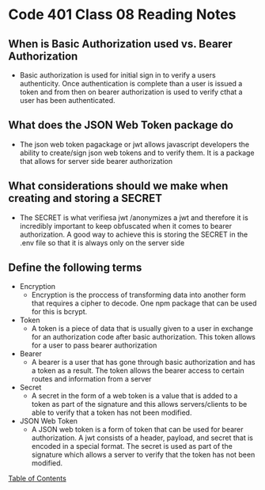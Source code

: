 # Code 401 Class 08 Reading Notes

## When is Basic Authorization used vs. Bearer Authorization
* Basic authorization is used for initial sign in to verify a users authenticity. Once authentication is complete than a user is issued a token and from then on bearer authorization is used to verify cthat a user has been authenticated.

## What does the JSON Web Token package do
* The json web token pagackage or jwt allows javascript developers the ability to create/sign json web tokens and to verify them. It is a package that allows for server side bearer authorization

## What considerations should we make when creating and storing a SECRET
* The SECRET is what verifiesa jwt /anonymizes a jwt and therefore it is incredibly important to keep obfuscated when it comes to bearer authorization. A good way to achieve this is storing the SECRET in the .env file so that it is always only on the server side

## Define the following terms
* Encryption
  * Encryption is the proccess of transforming data into another form that requires a cipher to decode. One npm package that can be used for this is bcrypt.
* Token
  * A token is a piece of data that is usually given to a user in exchange for an authorization code after basic authorization. This token allows for a user to pass bearer authorization
* Bearer
  * A bearer is a user that has gone through basic authorization and has a token as a result. The token allows the bearer access to certain routes and information from a server
* Secret
  * A secret in the form of a web token is a value that is added to a token as part of the signature and this allows servers/clients to be able to verify that a token has not been modified.
* JSON Web Token
  * A JSON web token is a form of token that can be used for bearer authorization. A jwt consists of a header, payload, and secret that is encoded in a special format. The secret is used as part of the signature which allows a server to verify that the token has not been modified.


[Table of Contents](README.md)